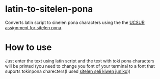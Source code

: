 # latin-to-sitelen-pona
Converts latin script to sinelen pona characters using the the [UCSUR assignment for sitelen pona](https://www.kreativekorp.com/ucsur/charts/sitelen.html).

# How to use
Just enter the text using latin script and the text with toki pona characters will be printed
(you need to change you font of your terminal to a font that suports tokinpona charecters(I used [sitelen seli kiwen juniko](https://github.com/kreativekorp/sitelen-seli-kiwen/releases/tag/1.6.2)))